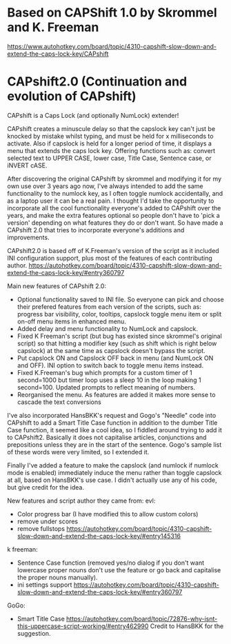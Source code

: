 # Based on CAPShift 1.0 by Skrommel and K. Freeman
https://www.autohotkey.com/board/topic/4310-capshift-slow-down-and-extend-the-caps-lock-key/CAPshift

# CAPshift2.0 (Continuation and evolution of CAPshift)


CAPshift is a Caps Lock (and optionally NumLock) extender!

CAPshift creates a minuscule delay so that the capslock key can't just be knocked by mistake whilst typing, and must be held for x milliseconds to activate.
Also if capslock is held for a longer period of time, it displays a menu that extends the caps lock key. Offering functions such as: convert selected text to UPPER CASE, lower case, Title Case, Sentence case, or iNVERT cASE.

After discovering the original CAPshift by skrommel and modifying it for my own use over 3 years ago now, I've always intended to add the same functionality to the numlock key, as I often toggle numlock accidentally, and as a laptop user it can be a real pain.
I thought I'd take the opportunity to incorporate all the cool functionality everyone's added to CAPshift over the years, and make the extra features optional so people don't have to 'pick a version' depending on what features they do or don't want. So have made a CAPshift 2.0 that tries to incorporate everyone's additions and improvements.

CAPshift2.0 is based off of K.Freeman's version of the script as it included INI configuration support, plus most of the features of each contributing author.
https://autohotkey.com/board/topic/4310-capshift-slow-down-and-extend-the-caps-lock-key/#entry360797

Main new features of CAPshift 2.0:
* Optional functionality saved to INI file. So everyone can pick and choose their prefered features from each version of the scripts, such as: progress bar visibility, color, tooltips, capslock toggle menu item or split on-off menu items in enhanced menu.
* Added delay and menu functionality to NumLock and capslock.
* Fixed K Freeman's script (but bug has existed since skrommel's original script) so that hitting a modifier key (such as shift which is right below capslock) at the same time as capslock doesn't bypass the script.
* Put capslock ON and Capslock OFF back in menu (and NumLock ON and OFF). INI option to switch back to toggle menu items instead.
* Fixed K.Freeman's bug which prompts for a custom timer of 1 second=1000 but timer loop uses a sleep 10 in the loop making 1 second=100. Updated prompts to reflect meaning of numbers.
* Reorganised the menu. As features are added it makes more sense to cascade the text conversions

I've also incorporated HansBKK's request and Gogo's "Needle" code into CAPshift to add a Smart Title Case function in addition to the dumber Title Case function, it seemed like a cool idea, so I fiddled around trying to add it to CAPshift2. Basically it does not capitalise articles, conjunctions and prepositions unless they are in the start of the sentence. Gogo's sample list of these words were very limited, so I extended it.

Finally I've added a feature to make the capslock (and numlock if numlock mode is enabled) immediately induce the menu rather than toggle capslock at all, based on HansBKK's use case. I didn't actually use any of his code, but give credit for the idea.

New features and script author they came from:
evl:
* Color progress bar (I have modified this to allow custom colors)
* remove under scores
* remove fullstops
https://autohotkey.com/board/topic/4310-capshift-slow-down-and-extend-the-caps-lock-key/#entry145316


k freeman:
* Sentence Case function (removed yes/no dialog if you don't want lowercase proper nouns don't use the feature or go back and capitalise the proper nouns manually).
* ini settings support
https://autohotkey.com/board/topic/4310-capshift-slow-down-and-extend-the-caps-lock-key/#entry360797

GoGo:
* Smart Title Case
https://autohotkey.com/board/topic/72876-why-isnt-this-uppercase-script-working/#entry462990
Credit to HansBKK for the suggestion.
